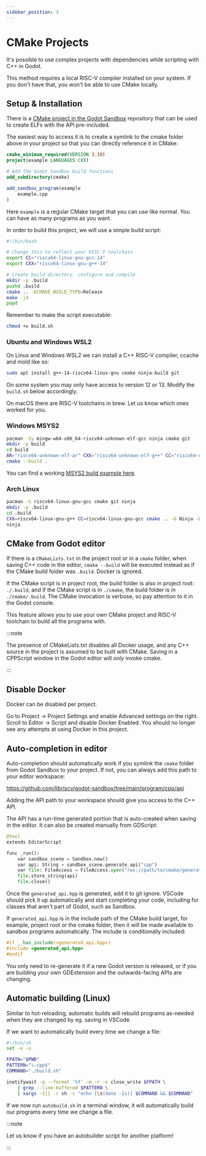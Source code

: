 ```yaml
---
sidebar_position: 3
---
```


# CMake Projects

It's possible to use complex projects with dependencies while scripting with C++ in Godot.

This method requires a local RISC-V compiler installed on your system. If you don't have that, you won't be able to use CMake locally.

## Setup & Installation

There is a [CMake project in the Godot Sandbox](https://github.com/libriscv/godot-sandbox/tree/main/program/cpp/cmake) repository that can be used to create ELFs with the API pre-included.

The easiest way to access it is to create a symlink to the cmake folder above in your project so that you can directly reference it in CMake:

```cmake
cmake_minimum_required(VERSION 3.10)
project(example LANGUAGES CXX)

# Add the Godot Sandbox build functions
add_subdirectory(cmake)

add_sandbox_program(example
    example.cpp
)
```

Here `example` is a regular CMake target that you can use like normal. You can have as many programs as you want.

In order to build this project, we will use a simple build script:

```sh
#!/bin/bash

# Change this to reflect your RISC-V toolchain
export CC="riscv64-linux-gnu-gcc-14"
export CXX="riscv64-linux-gnu-g++-14"

# Create build directory, configure and compile
mkdir -p .build
pushd .build
cmake .. -DCMAKE_BUILD_TYPE=Release
make -j4
popd
```

Remember to make the script executable:

```sh
chmod +x build.sh
```

### Ubuntu and Windows WSL2

On Linux and Windows WSL2 we can install a C++ RISC-V compiler, ccache and mold like so:

```sh
sudo apt install g++-14-riscv64-linux-gnu cmake ninja-build git
```

On some system you may only have access to version 12 or 13. Modify the `build.sh` below accordingly.

On macOS there are RISC-V toolchains in brew. Let us know which ones worked for you.


### Windows MSYS2

```sh
pacman -Sy mingw-w64-x86_64-riscv64-unknown-elf-gcc ninja cmake git
mkdir -p build
cd build
AR="riscv64-unknown-elf-ar" CXX="riscv64-unknown-elf-g++" CC="riscv64-unknown-elf-gcc" cmake .. -G Ninja -DCMAKE_BUILD_TYPE=Release -DCMAKE_TOOLCHAIN_FILE=../cmake/toolchain.cmake
cmake --build .
```

You can find a working [MSYS2 build example here](https://github.com/libriscv/godot-sandbox-demo/tree/master/json_diff_sample/json_diff).


### Arch Linux

```sh
pacman -S riscv64-linux-gnu-gcc cmake git ninja
mkdir -p .build
cd .build
CXX=riscv64-linux-gnu-g++ CC=riscv64-linux-gnu-gcc cmake .. -G Ninja -DCMAKE_BUILD_TYPE=Release -DCMAKE_TOOLCHAIN_FILE=../cmake/toolchain.cmake
ninja
```

## CMake from Godot editor

If there is a `CMakeLists.txt` in the project root or in a `cmake` folder, when saving C++ code in the editor, `cmake --build` will be executed instead as if the CMake build folder was `.build`. Docker is ignored.

If the CMake script is in project root, the build folder is also in project root: `./.build`, and if the CMake script is in `./cmake`, the build folder is in `./cmake/.build`. The CMake invocation is verbose, so pay attention to it in the Godot console.

This feature allows you to use your own CMake project and RISC-V toolchain to build all the programs with.

:::note

The presence of CMakeLists.txt disables all Docker usage, and any C++ source in the project is assumed to be built with CMake. Saving in a CPPScript window in the Godot editor will *only* invoke cmake.

:::


## Disable Docker

Docker can be disabled per project.

Go to Project -> Project Settings and enable Advanced settings on the right. Scroll to Editor -> Script and disable Docker Enabled. You should no longer see any attempts at using Docker in this project.

## Auto-completion in editor

Auto-completion should automatically work if you symlink the `cmake` folder from Godot Sandbox to your project. If not, you can always add this path to your editor workspace:

https://github.com/libriscv/godot-sandbox/tree/main/program/cpp/api

Adding the API path to your workspace should give you access to the C++ API.

The API has a run-time generated portion that is auto-created when saving in the editor. It can also be created manually from GDScript:

```py
@tool
extends EditorScript

func _run():
	var sandbox_scene = Sandbox.new()
	var api: String = sandbox_scene.generate_api("cpp")
	var file: FileAccess = FileAccess.open("res://path/to/cmake/generated_api.hpp", FileAccess.WRITE)
	file.store_string(api)
	file.close()
```

Once the `generated_api.hpp` is generated, add it to git ignore. VSCode should pick it up automatically and start completing your code, including for classes that aren't part of Godot, such as Sandbox.

If `generated_api.hpp` is in the include path of the CMake build target, for example, project root or the cmake folder, then it will be made available to sandbox programs automatically. The include is conditionally included:

```cpp
#if __has_include(<generated_api.hpp>)
#include <generated_api.hpp>
#endif
```
You only need to re-generate it if a new Godot version is released, or if you are building your own GDExtension and the outwards-facing APIs are changing.

## Automatic building (Linux)

Similar to hot-reloading, automatic builds will rebuild programs as-needed when they are changed by eg. saving in VSCode.

If we want to automatically build every time we change a file:

```sh
#!/bin/sh
set -e -u

FPATH="$PWD"
PATTERN="\.cpp$"
COMMAND="./build.sh"

inotifywait -q --format '%f' -m -r -e close_write $FPATH \
    | grep --line-buffered $PATTERN \
    | xargs -I{} -r sh -c "echo [\$(date -Is)] $COMMAND && $COMMAND"
```

If we now run `autobuild.sh` in a terminal window, it will automatically build our programs every time we change a file.

:::note

Let us know if you have an autobuilder script for another platform!

:::
